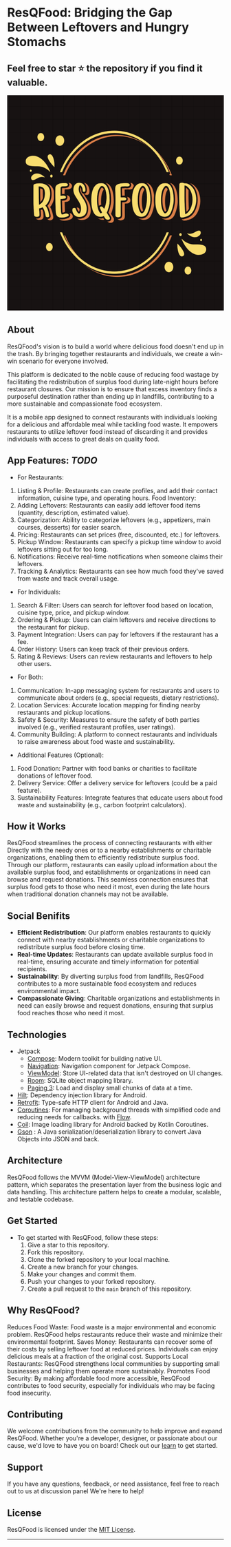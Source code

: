# ResQFood: Bridging the Gap Between Leftovers and Hungry Stomachs

## Feel free to star ⭐ the repository if you find it valuable.

<img src="logo.png" width="1000" height="500"  alt="banner"/>

## About

ResQFood's vision is to build a world where delicious food doesn't end up in the trash.
By bringing together restaurants and individuals, we create a win-win scenario for everyone involved.

This platform is dedicated to the noble cause of reducing food wastage by facilitating the
redistribution of surplus food during late-night hours before restaurant closures. Our mission is to
ensure that excess inventory finds a purposeful destination rather than ending up in landfills,
contributing to a more sustainable and compassionate food ecosystem.

It is a mobile app designed to connect restaurants with individuals looking for a delicious and affordable 
meal while tackling food waste. It empowers restaurants to utilize leftover food instead of discarding it
and provides individuals with access to great deals on quality food.

## App Features: *TODO*
- For Restaurants:
1. Listing & Profile: Restaurants can create profiles, and add their contact information, cuisine type, and operating hours.
Food Inventory:
2. Adding Leftovers: Restaurants can easily add leftover food items (quantity, description, estimated value).
3. Categorization: Ability to categorize leftovers (e.g., appetizers, main courses, desserts) for easier search.
4. Pricing: Restaurants can set prices (free, discounted, etc.) for leftovers.
5. Pickup Window: Restaurants can specify a pickup time window to avoid leftovers sitting out for too long.
6. Notifications: Receive real-time notifications when someone claims their leftovers.
7. Tracking & Analytics: Restaurants can see how much food they've saved from waste and track overall usage.
   
- For Individuals:
1. Search & Filter: Users can search for leftover food based on location, cuisine type, price, and pickup window.
2. Ordering & Pickup: Users can claim leftovers and receive directions to the restaurant for pickup.
3. Payment Integration: Users can pay for leftovers if the restaurant has a fee.
4. Order History: Users can keep track of their previous orders.
5. Rating & Reviews: Users can review restaurants and leftovers to help other users.
   
- For Both:
1. Communication: In-app messaging system for restaurants and users to communicate about orders (e.g., special requests, dietary restrictions).
2. Location Services: Accurate location mapping for finding nearby restaurants and pickup locations.
3. Safety & Security: Measures to ensure the safety of both parties involved (e.g., verified restaurant profiles, user ratings).
4. Community Building: A platform to connect restaurants and individuals to raise awareness about food waste and sustainability.

- Additional Features (Optional):
1. Food Donation: Partner with food banks or charities to facilitate donations of leftover food.
2. Delivery Service: Offer a delivery service for leftovers (could be a paid feature).
3. Sustainability Features: Integrate features that educate users about food waste and sustainability (e.g., carbon footprint calculators).

## How it Works

ResQFood streamlines the process of connecting restaurants with either Directly with the needy ones
or to a nearby establishments or charitable organizations, enabling them to efficiently redistribute
surplus food. Through our platform, restaurants can easily upload information about the available
surplus food, and establishments or organizations in need can browse and request donations. This
seamless connection ensures that surplus food gets to those who need it most, even during the late
hours when traditional donation channels may not be available.

## Social Benifits

- **Efficient Redistribution**: Our platform enables restaurants to quickly connect with nearby
  establishments or charitable organizations to redistribute surplus food before closing time.
- **Real-time Updates**: Restaurants can update available surplus food in real-time, ensuring
  accurate and timely information for potential recipients.
- **Sustainability**: By diverting surplus food from landfills, ResQFood contributes to a more
  sustainable food ecosystem and reduces environmental impact.
- **Compassionate Giving**: Charitable organizations and establishments in need can easily browse
  and request donations, ensuring that surplus food reaches those who need it most.

## Technologies
- Jetpack
  - [Compose](https://developer.android.com/jetpack/compose): Modern toolkit for building native UI.
  - [Navigation](https://developer.android.com/jetpack/compose/navigation): Navigation component for Jetpack Compose.
  - [ViewModel](https://developer.android.com/topic/libraries/architecture/viewmodel): Store UI-related data that isn't destroyed on UI changes.
  - [Room](https://developer.android.com/jetpack/androidx/releases/room): SQLite object mapping library.
  - [Paging 3](https://developer.android.com/topic/libraries/architecture/paging/v3-overview): Load and display small chunks of data at a time.
- [Hilt](https://developer.android.com/training/dependency-injection/hilt-android): Dependency injection library for Android.
- [Retrofit](https://square.github.io/retrofit/): Type-safe HTTP client for Android and Java.
- [Coroutines](https://developer.android.com/kotlin/coroutines): For managing background threads with simplified code and reducing needs for callbacks. with [Flow](https://kotlinlang.org/docs/flow.html).
- [Coil](https://coil-kt.github.io/coil/): Image loading library for Android backed by Kotlin Coroutines.
- [Gson](https://github.com/google/gson) : A Java serialization/deserialization library to convert Java Objects into JSON and back.

## Architecture

ResQFood follows the MVVM (Model-View-ViewModel) architecture pattern, which separates the
presentation layer from the business logic and data handling. This architecture pattern helps to
create a modular, scalable, and testable codebase.

## Get Started

- To get started with ResQFood, follow these steps:
    1. Give a star to this repository.
    2. Fork this repository.
    3. Clone the forked repository to your local machine.
    4. Create a new branch for your changes.
    5. Make your changes and commit them.
    6. Push your changes to your forked repository.
    7. Create a pull request to the `main` branch of this repository.
       
## Why ResQFood?
Reduces Food Waste: Food waste is a major environmental and economic problem. ResQFood helps restaurants reduce their waste and minimize their environmental footprint.
Saves Money: Restaurants can recover some of their costs by selling leftover food at reduced prices. Individuals can enjoy delicious meals at a fraction of the original cost.
Supports Local Restaurants: ResQFood strengthens local communities by supporting small businesses and helping them operate more sustainably.
Promotes Food Security: By making affordable food more accessible, ResQFood contributes to food security, especially for individuals who may be facing food insecurity.

## Contributing

We welcome contributions from the community to help improve and expand ResQFood. Whether you're a
developer, designer, or passionate about our cause, we'd love to have you on board! Check out
our [learn](learn.md) to get started.

## Support

If you have any questions, feedback, or need assistance, feel free to reach out to us at discussion
panel We're here to help!

## License

ResQFood is licensed under the [MIT License](LICENSE).

---

